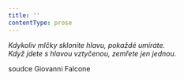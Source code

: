 ```yaml
---
title: ''
contentType: prose
---
```


_Kdykoliv mlčky skloníte hlavu, pokaždé umíráte.  
Když jdete s hlavou vztyčenou, zemřete jen jednou._  

soudce Giovanni Falcone
